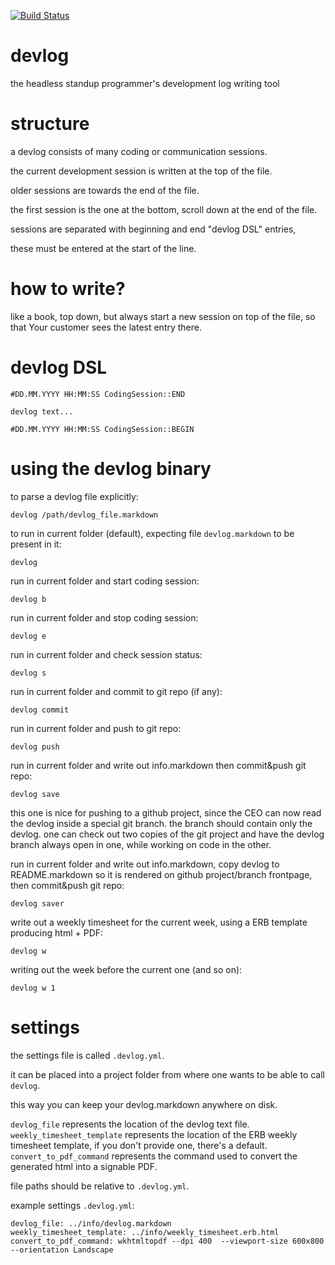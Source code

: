 [![Build Status](https://travis-ci.org/mihael/devlog.svg?branch=master)](https://travis-ci.org/mihael/devlog)

devlog
======

the headless standup programmer's development log writing tool

structure
=========

a devlog consists of many coding or communication sessions.

the current development session is written at the top of the file.

older sessions are towards the end of the file.

the first session is the one at the bottom, scroll down at the end of the file.

sessions are separated with beginning and end "devlog DSL" entries,

these must be entered at the start of the line.

how to write?
=============

like a book, top down, but always start a new session on top of the file, so that Your customer sees the latest entry there.

devlog DSL
==========

    #DD.MM.YYYY HH:MM:SS CodingSession::END

    devlog text...

    #DD.MM.YYYY HH:MM:SS CodingSession::BEGIN

using the devlog binary
===================

to parse a devlog file explicitly:

`devlog /path/devlog_file.markdown`

to run in current folder (default), expecting file `devlog.markdown` to be present in it:

`devlog`

run in current folder and start coding session:

`devlog b`

run in current folder and stop coding session:

`devlog e`

run in current folder and check session status:

`devlog s`

run in current folder and commit to git repo (if any):

`devlog commit`

run in current folder and push to git repo:

`devlog push`

run in current folder and write out info.markdown then commit&push git repo:

`devlog save`

this one is nice for pushing to a github project, since the CEO can now read the devlog inside a special git branch. the branch should contain only the devlog. one can check out two copies of the git project and have the devlog branch always open in one, while working on code in the other.

run in current folder and write out info.markdown, copy devlog to README.markdown so it is rendered on github project/branch frontpage, then commit&push git repo:

`devlog saver`

write out a weekly timesheet for the current week, using a ERB template producing html + PDF:

`devlog w`

writing out the week before the current one (and so on):

`devlog w 1`

settings
========

the settings file is called `.devlog.yml`.

it can be placed into a project folder from where one wants to be able to call `devlog`.

this way you can keep your devlog.markdown anywhere on disk.

`devlog_file` represents the location of the devlog text file.
`weekly_timesheet_template` represents the location of the ERB weekly timesheet template, if you don't provide one, there's a default.
`convert_to_pdf_command` represents the command used to convert the generated html into a signable PDF.

file paths should be relative to `.devlog.yml`.

example settings `.devlog.yml`:

```
devlog_file: ../info/devlog.markdown
weekly_timesheet_template: ../info/weekly_timesheet.erb.html
convert_to_pdf_command: wkhtmltopdf --dpi 400  --viewport-size 600x800 --orientation Landscape
```

